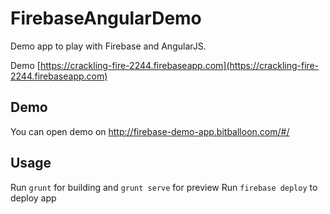 # FirebaseAngularDemo
Demo app to play with Firebase and AngularJS.

Demo [https://crackling-fire-2244.firebaseapp.com](https://crackling-fire-2244.firebaseapp.com)

## Demo 
You can open demo on http://firebase-demo-app.bitballoon.com/#/

## Usage

Run `grunt` for building and `grunt serve` for preview
Run `firebase deploy` to deploy app

